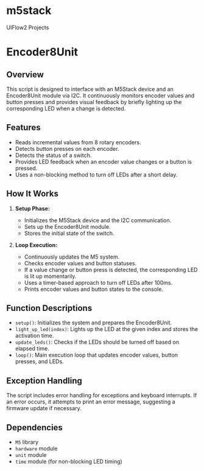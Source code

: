 # m5stack
UIFlow2 Projects


# Encoder8Unit

## Overview
This script is designed to interface with an M5Stack device and an Encoder8Unit module via I2C. It continuously monitors encoder values and button presses and provides visual feedback by briefly lighting up the corresponding LED when a change is detected.

## Features
- Reads incremental values from 8 rotary encoders.
- Detects button presses on each encoder.
- Detects the status of a switch.
- Provides LED feedback when an encoder value changes or a button is pressed.
- Uses a non-blocking method to turn off LEDs after a short delay.

## How It Works
1. **Setup Phase:**
   - Initializes the M5Stack device and the I2C communication.
   - Sets up the Encoder8Unit module.
   - Stores the initial state of the switch.

2. **Loop Execution:**
   - Continuously updates the M5 system.
   - Checks encoder values and button statuses.
   - If a value change or button press is detected, the corresponding LED is lit up momentarily.
   - Uses a timer-based approach to turn off LEDs after 100ms.
   - Prints encoder values and button states to the console.

## Function Descriptions
- `setup()`: Initializes the system and prepares the Encoder8Unit.
- `light_up_led(index)`: Lights up the LED at the given index and stores the activation time.
- `update_leds()`: Checks if the LEDs should be turned off based on elapsed time.
- `loop()`: Main execution loop that updates encoder values, button presses, and LEDs.

## Exception Handling
The script includes error handling for exceptions and keyboard interrupts. If an error occurs, it attempts to print an error message, suggesting a firmware update if necessary.

## Dependencies
- `M5` library
- `hardware` module
- `unit` module
- `time` module (for non-blocking LED timing)

